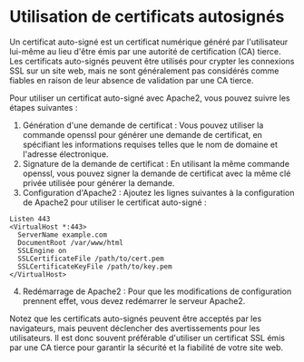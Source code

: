 # Utilisation de certificats autosignés

Un certificat auto-signé est un certificat numérique généré par l'utilisateur lui-même au lieu d'être émis par une autorité de certification (CA) tierce. Les certificats auto-signés peuvent être utilisés pour crypter les connexions SSL sur un site web, mais ne sont généralement pas considérés comme fiables en raison de leur absence de validation par une CA tierce.

Pour utiliser un certificat auto-signé avec Apache2, vous pouvez suivre les étapes suivantes :

1. Génération d'une demande de certificat : Vous pouvez utiliser la commande openssl pour générer une demande de certificat, en spécifiant les informations requises telles que le nom de domaine et l'adresse électronique.
2. Signature de la demande de certificat : En utilisant la même commande openssl, vous pouvez signer la demande de certificat avec la même clé privée utilisée pour générer la demande.
3. Configuration d'Apache2 : Ajoutez les lignes suivantes à la configuration de Apache2 pour utiliser le certificat auto-signé :

```vbnet
Listen 443
<VirtualHost *:443>
  ServerName example.com
  DocumentRoot /var/www/html
  SSLEngine on
  SSLCertificateFile /path/to/cert.pem
  SSLCertificateKeyFile /path/to/key.pem
</VirtualHost>
```

4. Redémarrage de Apache2 : Pour que les modifications de configuration prennent effet, vous devez redémarrer le serveur Apache2.

Notez que les certificats auto-signés peuvent être acceptés par les navigateurs, mais peuvent déclencher des avertissements pour les utilisateurs. Il est donc souvent préférable d'utiliser un certificat SSL émis par une CA tierce pour garantir la sécurité et la fiabilité de votre site web.
